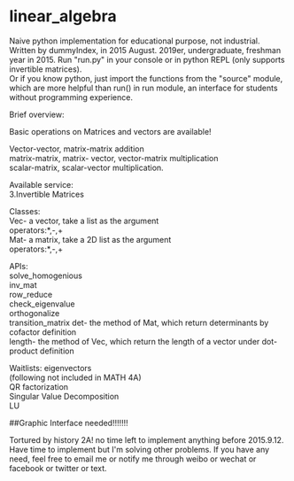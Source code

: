 # linear_algebra
Naive python implementation for educational purpose, not industrial.  
Written by dummyIndex, in 2015 August. 2019er, undergraduate, freshman year in 2015.
Run "run.py" in your console or in python REPL (only supports invertible matrices).  
Or if you know python, just import the functions from the "source" module, which are more helpful than run() in run module, an interface for students without programming experience.  

Brief overview:  

Basic operations on Matrices and vectors are available!  

Vector-vector, matrix-matrix addition  
matrix-matrix, matrix- vector, vector-matrix multiplication  
scalar-matrix, scalar-vector multiplication.  
  
Available service:    
3.Invertible Matrices  
  
Classes:  
  Vec- a vector, take a list as the argument  
    operators:\*,-,+  
  Mat- a matrix, take a 2D list as the argument  
    operators:\*,-,+  


APIs:  
solve_homogenious  
inv_mat  
row_reduce  
check_eigenvalue  
orthogonalize  
transition_matrix
det- the method of Mat, which return determinants by cofactor definition  
length- the method of Vec, which return the length of a vector under dot-product definition  

Waitlists:
eigenvectors  
(following not included in MATH 4A)  
QR factorization  
Singular Value Decomposition  
LU  


##Graphic Interface needed!!!!!!!

Tortured by history 2A! no time left to implement anything before 2015.9.12.
Have time to implement but I'm solving other problems. If you have any need, feel free to email me or notify me through weibo or wechat or facebook or twitter or text.

